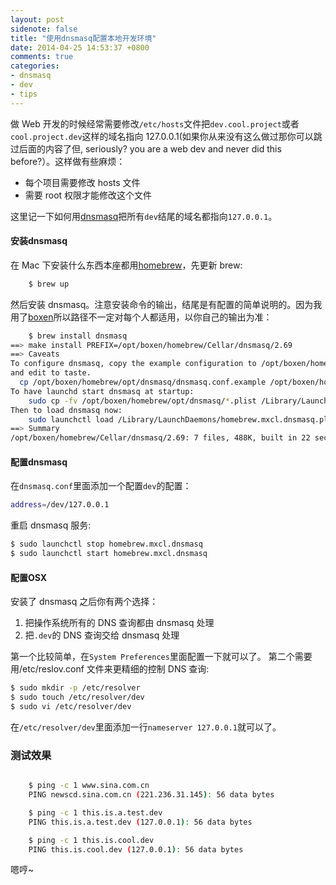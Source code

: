 ```yaml
---
layout: post
sidenote: false
title: "使用dnsmasq配置本地开发环境"
date: 2014-04-25 14:53:37 +0800
comments: true
categories:
- dnsmasq
- dev
- tips
---
```


做 Web 开发的时候经常需要修改`/etc/hosts`文件把`dev.cool.project`或者`cool.project.dev`这样的域名指向 127.0.0.1(如果你从来没有这么做过那你可以跳过后面的内容了但, seriously? you are a web dev and never did this before?）。这样做有些麻烦：

* 每个项目需要修改 hosts 文件
* 需要 root 权限才能修改这个文件

这里记一下如何用[dnsmasq](http://www.thekelleys.org.uk/dnsmasq/doc.html)把所有`dev`结尾的域名都指向`127.0.0.1`。

#### 安装dnsmasq

在 Mac 下安装什么东西本座都用[homebrew](http://brew.sh/)，先更新 brew:

```bash
    $ brew up
```

然后安装 dnsmasq。注意安装命令的输出，结尾是有配置的简单说明的。因为我用了[boxen](https://lenciel.com/2013/03/boxen-introduction/)所以路径不一定对每个人都适用，以你自己的输出为准：

```bash
    $ brew install dnsmasq
==> make install PREFIX=/opt/boxen/homebrew/Cellar/dnsmasq/2.69
==> Caveats
To configure dnsmasq, copy the example configuration to /opt/boxen/homebrew/etc/dnsmasq.conf
and edit to taste.
  cp /opt/boxen/homebrew/opt/dnsmasq/dnsmasq.conf.example /opt/boxen/homebrew/etc/dnsmasq.conf
To have launchd start dnsmasq at startup:
    sudo cp -fv /opt/boxen/homebrew/opt/dnsmasq/*.plist /Library/LaunchDaemons
Then to load dnsmasq now:
    sudo launchctl load /Library/LaunchDaemons/homebrew.mxcl.dnsmasq.plist
==> Summary
/opt/boxen/homebrew/Cellar/dnsmasq/2.69: 7 files, 488K, built in 22 seconds
```

#### 配置dnsmasq

在`dnsmasq.conf`里面添加一个配置`dev`的配置：

```bash
address=/dev/127.0.0.1
```

重启 dnsmasq 服务:

```bash
$ sudo launchctl stop homebrew.mxcl.dnsmasq
$ sudo launchctl start homebrew.mxcl.dnsmasq
```


#### 配置OSX

安装了 dnsmasq 之后你有两个选择：

  1. 把操作系统所有的 DNS 查询都由 dnsmasq 处理
  2. 把`.dev`的 DNS 查询交给 dnsmasq 处理

第一个比较简单，在`System Preferences`里面配置一下就可以了。
第二个需要用/etc/reslov.conf 文件来更精细的控制 DNS 查询:

```bash
$ sudo mkdir -p /etc/resolver
$ sudo touch /etc/resolver/dev
$ sudo vi /etc/resolver/dev
```

在`/etc/resolver/dev`里面添加一行`nameserver 127.0.0.1`就可以了。

### 测试效果

```bash

    $ ping -c 1 www.sina.com.cn
    PING newscd.sina.com.cn (221.236.31.145): 56 data bytes

    $ ping -c 1 this.is.a.test.dev
    PING this.is.a.test.dev (127.0.0.1): 56 data bytes

    $ ping -c 1 this.is.cool.dev
    PING this.is.cool.dev (127.0.0.1): 56 data bytes
```

嗯哼~


